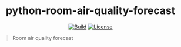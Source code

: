 <h1 align="center">python-room-air-quality-forecast</h1>

<p align="center">
<a href="https://github.com/varandrew/python_room-air_quality_forecast"><img src="https://img.shields.io/badge/build-passing-brightgreen" alt="Build"></a>
<a href="https://github.com/varandrew/python_room-air_quality_forecast"><img src="https://img.shields.io/badge/license-MIT-green" alt="License"></a>
</p>

> Room air quality forecast